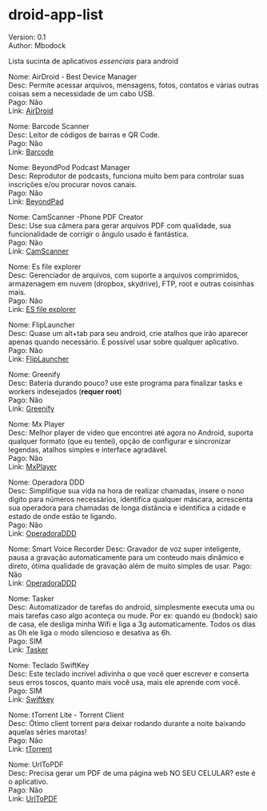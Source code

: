 droid-app-list  
==============


Version: 0.1  
Author: Mbodock


Lista sucinta de aplicativos *essenciais* para android

Nome: AirDroid - Best Device Manager  
Desc: Permite acessar arquivos, mensagens, fotos, contatos e várias outras coisas sem a necessidade de um cabo USB.  
Pago: Não  
Link: [AirDroid](https://play.google.com/store/apps/details?id=com.sand.airdroid&hl=pt_BR)

Nome: Barcode Scanner  
Desc: Leitor de códigos de barras e QR Code.  
Pago: Não  
Link: [Barcode](https://play.google.com/store/apps/details?id=com.google.zxing.client.android)

Nome: BeyondPod Podcast Manager  
Desc: Reprodutor de podcasts, funciona muito bem para controlar suas inscrições e/ou procurar novos canais.  
Pago: Não  
Link: [BeyondPad](https://play.google.com/store/apps/details?id=mobi.beyondpod)

Nome: CamScanner -Phone PDF Creator  
Desc: Use sua câmera para gerar arquivos PDF com qualidade, sua funcionalidade de corrigir o ângulo usado é fantástica.  
Pago: Não  
Link: [CamScanner](https://play.google.com/store/apps/details?id=com.intsig.camscanner)

Nome: Es file explorer  
Desc: Gerenciador de arquivos, com suporte a arquivos comprimidos, armazenagem em nuvem (dropbox, skydrive), FTP, root e outras coisinhas mais.  
Pago: Não  
Link: [ES file explorer](https://play.google.com/store/apps/details?id=com.estrongs.android.pop&hl=pt_BR)

Nome: FlipLauncher  
Desc: Quase um alt+tab para seu android, crie atalhos que irão aparecer apenas quando necessário. É possível usar sobre qualquer aplicativo.  
Pago: Não  
Link: [FlipLauncher](https://play.google.com/store/apps/details?id=com.andcreate.app.fliplauncher)

Nome: Greenify  
Desc: Bateria durando pouco? use este programa para finalizar tasks e workers indesejados (**requer root**)  
Pago: Não  
Link: [Greenify](https://play.google.com/store/apps/details?id=com.oasisfeng.greenify)

Nome: Mx Player  
Desc: Melhor player de video que encontrei até agora no Android, suporta qualquer formato (que eu tentei), opção de configurar e sincronizar legendas, atalhos simples e interface agradável.  
Pago: Não  
Link: [MxPlayer](https://play.google.com/store/apps/details?id=com.mxtech.videoplayer.ad)

Nome: Operadora DDD  
Desc: Simplifique sua vida na hora de realizar chamadas, insere o nono digito para números necessários, identifica qualquer máscara, acrescenta sua operadora para chamadas de longa distância e identifica a cidade e estado de onde estão te ligando.  
Pago: Não  
Link: [OperadoraDDD](https://play.google.com/store/apps/details?id=com.camerum.android.app.operadora)

Nome: Smart Voice Recorder
Desc: Gravador de voz super inteligente, pausa a gravação automaticamente para um conteudo mais dinâmico e direto, ótima qualidade de gravação além de muito simples de usar.
Pago: Não  
Link: [OperadoraDDD](https://play.google.com/store/apps/details?id=com.andrwq.recorder)

Nome: Tasker  
Desc: Automatizador de tarefas do android, simplesmente executa uma ou mais tarefas caso algo aconteça ou mude. Por ex: quando eu (bodock) saio de casa, ele desliga minha Wifi e liga a 3g automaticamente. Todos os dias as 0h ele liga o modo silencioso e desativa as 6h.  
Pago: SIM  
Link: [Tasker](https://play.google.com/store/apps/details?id=net.dinglisch.android.taskerm)

Nome: Teclado SwiftKey  
Desc: Este teclado incrível adivinha o que você quer escrever e conserta seus erros toscos, quanto mais você usa, mais ele aprende com você.  
Pago: SIM  
Link: [Swiftkey](https://play.google.com/store/apps/details?id=com.touchtype.swiftkey)

Nome: tTorrent Lite - Torrent Client  
Desc: Ótimo client torrent para deixar rodando durante a noite baixando aquelas séries marotas!  
Pago: Não  
Link: [tTorrent](https://play.google.com/store/apps/details?id=hu.tagsoft.ttorrent.lite)

Nome: UrlToPDF  
Desc: Precisa gerar um PDF de uma página web NO SEU CELULAR? este é o aplicativo.  
Pago: Não  
Link: [UrlToPDF](https://play.google.com/store/apps/details?id=com.nop.urltopdf)

